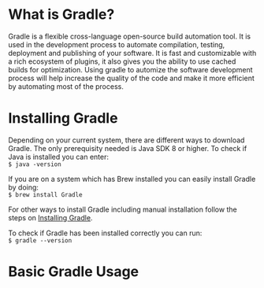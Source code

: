# What is Gradle?
Gradle is a flexible cross-language open-source build automation tool. It is used in the development process to automate compilation, testing, deployment and publishing of your software. It is fast and customizable with a rich ecosystem of plugins, it also gives you the ability to use cached builds for optimization. Using gradle to automize the software development process will help increase the quality of the code and make it more efficient by automating most of the process.

# Installing Gradle
Depending on your current system, there are different ways to download Gradle. The only prerequisity needed is Java SDK 8 or higher. To check if Java is installed you can enter:
</br> `$ java -version`

If you are on a system which has Brew installed you can easily install Gradle by doing:
</br> `$ brew install Gradle`

For other ways to install Gradle including manual installation follow the steps on [Installing Gradle](https://gradle.org/install/).

To check if Gradle has been installed correctly you can run:
</br> `$ gradle --version`

# Basic Gradle Usage
